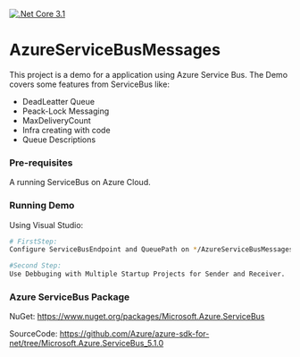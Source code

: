 [![.Net Core 3.1](https://img.shields.io/badge/.NET%20Core-3.1-green)](https://dotnet.microsoft.com/download/dotnet-core/3.1)

# AzureServiceBusMessages

This project is a demo for a application using Azure Service Bus.
The Demo covers some features from ServiceBus like:
  - DeadLeatter Queue
  - Peack-Lock Messaging
  - MaxDeliveryCount
  - Infra creating with code
  - Queue Descriptions

### Pre-requisites

A running ServiceBus on Azure Cloud.

### Running Demo

Using Visual Studio: 

```sh
# FirstStep:
Configure ServiceBusEndpoint and QueuePath on */AzureServiceBusMessages/Settings.cs*

#Second Step: 
Use Debbuging with Multiple Startup Projects for Sender and Receiver.
```

### Azure ServiceBus Package
NuGet: https://www.nuget.org/packages/Microsoft.Azure.ServiceBus

SourceCode: https://github.com/Azure/azure-sdk-for-net/tree/Microsoft.Azure.ServiceBus_5.1.0

